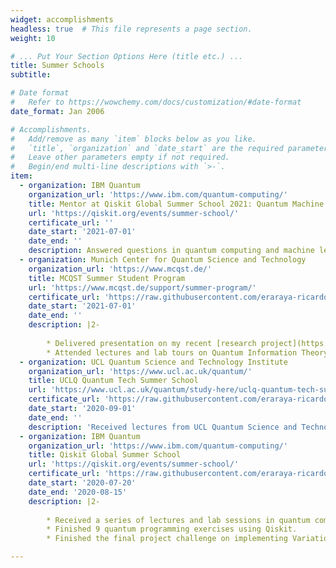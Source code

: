 ```yaml
---
widget: accomplishments
headless: true  # This file represents a page section.
weight: 10

# ... Put Your Section Options Here (title etc.) ...
title: Summer Schools
subtitle:

# Date format
#   Refer to https://wowchemy.com/docs/customization/#date-format
date_format: Jan 2006

# Accomplishments.
#   Add/remove as many `item` blocks below as you like.
#   `title`, `organization` and `date_start` are the required parameters.
#   Leave other parameters empty if not required.
#   Begin/end multi-line descriptions with `>-`.
item:
  - organization: IBM Quantum
    organization_url: 'https://www.ibm.com/quantum-computing/'
    title: Mentor at Qiskit Global Summer School 2021: Quantum Machine Learning
    url: 'https://qiskit.org/events/summer-school/'
    certificate_url: ''
    date_start: '2021-07-01'
    date_end: ''
    description: Answered questions in quantum computing and machine learning from students. Discussed career opportunities and shared my personal experience with the students. Provided extra Qiskit tutorials to some students after the main classes.
  - organization: Munich Center for Quantum Science and Technology
    organization_url: 'https://www.mcqst.de/'
    title: MCQST Summer Student Program
    url: 'https://www.mcqst.de/support/summer-program/'
    certificate_url: 'https://raw.githubusercontent.com/eraraya-ricardo/profile-page/master/assets/certificates/MCQST%20Summer%20Student%20Program_Eraraya%20Ricardo%20Muten.pdf'
    date_start: '2021-07-01'
    date_end: ''
    description: |2-
    
        * Delivered presentation on my recent [research project](https://github.com/eraraya-ricardo/GSoC-QCNN) in quantum machine learning at the MCQST Student Conference.
        * Attended lectures and lab tours on Quantum Information Theory, Quantum Computing & Simulation, Quantum Hardware, Quantum Communication & Networks, Quantum Matter, Quantum Sensing & Metrology, and Academic Communication.
  - organization: UCL Quantum Science and Technology Institute
    organization_url: 'https://www.ucl.ac.uk/quantum/'
    title: UCLQ Quantum Tech Summer School
    url: 'https://www.ucl.ac.uk/quantum/study-here/uclq-quantum-tech-summer-school'
    certificate_url: 'https://raw.githubusercontent.com/eraraya-ricardo/profile-page/master/assets/certificates/QTSS2020_Certificate_Muten.pdf'
    date_start: '2020-09-01'
    date_end: ''
    description: 'Received lectures from UCL Quantum Science and Technology Institute members, hands-on lab works using IBM Quantum Experience and D-Wave Leap platforms, and lab tours.'
  - organization: IBM Quantum
    organization_url: 'https://www.ibm.com/quantum-computing/'
    title: Qiskit Global Summer School
    url: 'https://qiskit.org/events/summer-school/'
    certificate_url: 'https://raw.githubusercontent.com/eraraya-ricardo/profile-page/master/assets/certificates/erarayaricardo.m_MutenEraraya%20Ricardo_QiskitGlobalSummerSchool_QuantumExcellenceCertificate.pdf'
    date_start: '2020-07-20'
    date_end: '2020-08-15'
    description: |2-
    
        * Received a series of lectures and lab sessions in quantum computing from researchers at IBM.
        * Finished 9 quantum programming exercises using Qiskit.
        * Finished the final project challenge on implementing Variational Quantum Eigensolver algorithm for calculating the ground state energy of the LiH molecule in less than 2 days. I mitigated the qubits and gates error by extrapolating the energy data points for several depths of the gate layer. You can access the result [here](https://qgssshowcase.squarespace.com/showcase-part-2/team-104-quantasean) (password: 2020student).

---
```

